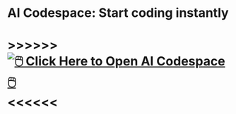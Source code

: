 # AI Codespace: Start coding instantly

# >>>>>> [![🖱️ **Click Here to Open AI Codespace** 🖱️](https://github.com/codespaces/badge.svg)](https://codespaces.new/jonathanagustin/ai-develop?quickstart=1) <<<<<<

